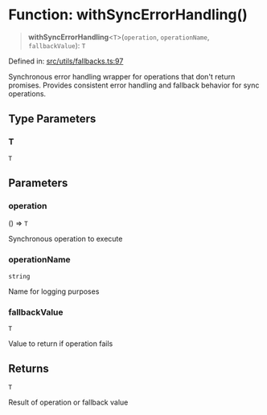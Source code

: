 # Function: withSyncErrorHandling()

> **withSyncErrorHandling**\<`T`\>(`operation`, `operationName`, `fallbackValue`): `T`

Defined in: [src/utils/fallbacks.ts:97](https://github.com/Nick2bad4u/Uptime-Watcher/blob/main/src/utils/fallbacks.ts#L97)

Synchronous error handling wrapper for operations that don't return promises.
Provides consistent error handling and fallback behavior for sync
operations.

## Type Parameters

### T

`T`

## Parameters

### operation

() => `T`

Synchronous operation to execute

### operationName

`string`

Name for logging purposes

### fallbackValue

`T`

Value to return if operation fails

## Returns

`T`

Result of operation or fallback value
